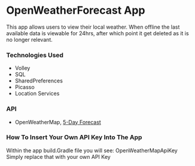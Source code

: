 # OpenWeatherForecast App

This app allows users to view their local weather. When offline the last available data is
viewable for 24hrs, after which point it get deleted as it is no longer relevant.


### Technologies Used
- Volley
- SQL
- SharedPreferences
- Picasso
- Location Services


### API
- OpenWeatherMap, [5-Day Forecast](https://openweathermap.org/forecast5)


### How To Insert Your Own API Key Into The App

Within the app build.Gradle file you will see: OpenWeatherMapApiKey
Simply replace that with your own API Key
